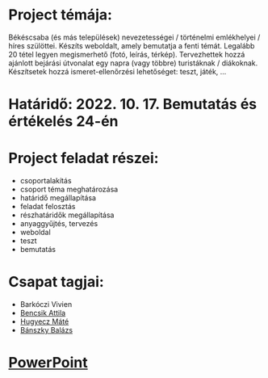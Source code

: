 # Project témája:
Békéscsaba (és más települések) nevezetességei / történelmi emlékhelyei / híres szülöttei.
Készíts weboldalt, amely bemutatja a fenti témát. Legalább 20 tétel legyen megismerhető (fotó, leírás, térkép). Tervezhettek hozzá ajánlott bejárási útvonalat egy napra (vagy többre) turistáknak / diákoknak. Készítsetek hozzá ismeret-ellenőrzési lehetőséget: teszt, játék, ...

# Határidő: 2022. 10. 17. Bemutatás és értékelés 24-én

# Project feladat részei:
- csoportalakítás
- csoport téma meghatározása
- határidő megállapítása
- feladat felosztás
- részhatáridők megállapítása
- anyaggyűjtés, tervezés
- weboldal
- teszt
- bemutatás

# Csapat tagjai:
- Barkóczi Vivien
- [Bencsik Attila](https://github.com/Sco-Ttt)
- [Hugyecz Máté](https://github.com/Hmate11)
- [Bánszky Balázs](https://github.com/BBpezsgo)

# [PowerPoint](https://nemesgszi-my.sharepoint.com/:p:/r/personal/barkoczivivien_gszi_edu_hu/_layouts/15/doc2.aspx?sourcedoc=%7BCCD9C814-6BD0-44CC-8D36-5CEA234DA0AE%7D&file=Bemutat%C3%B3.pptx&action=edit&mobileredirect=true&DefaultItemOpen=1&ct=1666593592282&wdOrigin=OFFICECOM-WEB.MAIN.REC&cid=054c0d05-8162-4db2-b88a-222abce66beb)

